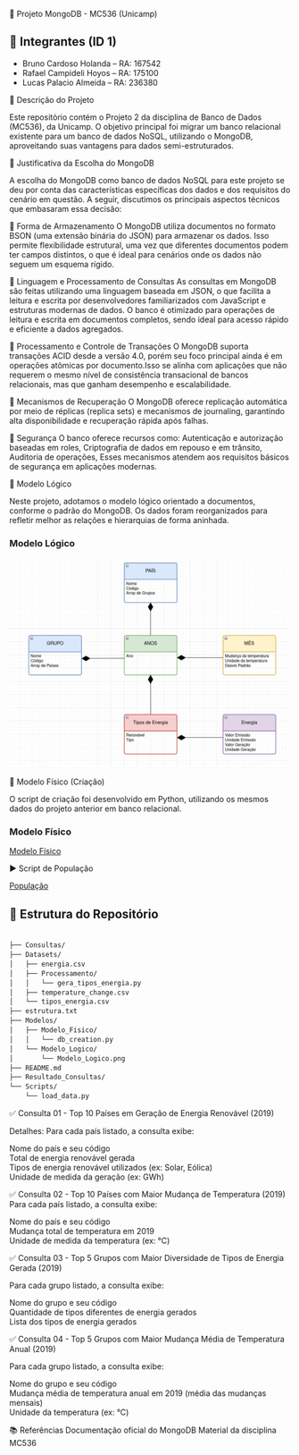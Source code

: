 📁 Projeto MongoDB - MC536 (Unicamp)

## 👥 Integrantes (ID 1)

- Bruno Cardoso Holanda  – RA: 167542
- Rafael Campideli Hoyos – RA: 175100  
- Lucas Palacio Almeida  – RA: 236380


📌 Descrição do Projeto

Este repositório contém o Projeto 2 da disciplina de Banco de Dados (MC536), da Unicamp. O objetivo principal foi migrar um banco relacional existente para um banco de dados NoSQL, utilizando o MongoDB, aproveitando suas vantagens para dados semi-estruturados.

🧠 Justificativa da Escolha do MongoDB

A escolha do MongoDB como banco de dados NoSQL para este projeto se deu por conta das características específicas dos dados e dos requisitos do cenário em questão. A seguir, discutimos os principais aspectos técnicos que embasaram essa decisão:

🔹 Forma de Armazenamento
O MongoDB utiliza documentos no formato BSON (uma extensão binária do JSON) para armazenar os dados. Isso permite flexibilidade estrutural, uma vez que diferentes documentos podem ter campos distintos, o que é ideal para cenários onde os dados não seguem um esquema rígido.


🔹 Linguagem e Processamento de Consultas
    As consultas em MongoDB são feitas utilizando uma linguagem baseada em JSON, o que facilita a leitura e escrita por desenvolvedores familiarizados com JavaScript e estruturas modernas de dados. O banco é otimizado para operações de leitura e escrita em documentos completos, sendo ideal para acesso rápido e eficiente a dados agregados.


🔹 Processamento e Controle de Transações
    O MongoDB suporta transações ACID desde a versão 4.0, porém seu foco principal ainda é em operações atômicas por documento.Isso se alinha com aplicações que não requerem o mesmo nível de consistência transacional de bancos relacionais, mas que ganham desempenho e escalabilidade.
    

🔹 Mecanismos de Recuperação
    O MongoDB oferece replicação automática por meio de réplicas (replica sets) e mecanismos de journaling, garantindo alta disponibilidade e recuperação rápida após falhas.

    

🔹 Segurança
O banco oferece recursos como: Autenticação e autorização baseadas em roles, Criptografia de dados em repouso e em trânsito, Auditoria de operações, Esses mecanismos atendem aos requisitos básicos de segurança em aplicações modernas.


    
📄 Modelo Lógico

Neste projeto, adotamos o modelo lógico orientado a documentos, conforme o padrão do MongoDB. Os dados foram reorganizados para refletir melhor as relações e hierarquias de forma aninhada.

### Modelo Lógico

![Modelo Lógico](Modelos/Modelo_Logico/Modelo_Logico.png)

🧱 Modelo Físico (Criação)

O script de criação  foi desenvolvido em Python, utilizando os mesmos dados do projeto anterior em banco relacional.

### Modelo Físico

[Modelo Físico](https://github.com/Palacio-dev/Projeto-MongoDB/tree/main/Modelos/Modelo_Fisico)

▶️ Script de População

[População](https://github.com/Palacio-dev/Projeto-MongoDB/tree/main/Scripts)

## 📁 Estrutura do Repositório
``` bash

├── Consultas/
├── Datasets/
│   ├── energia.csv
│   ├── Processamento/
│   │   └── gera_tipos_energia.py
│   ├── temperature_change.csv
│   └── tipos_energia.csv
├── estrutura.txt
├── Modelos/
│   ├── Modelo_Fisico/
│   │   └── db_creation.py
│   └── Modelo_Logico/
│       └── Modelo_Logico.png
├── README.md
├── Resultado_Consultas/
└── Scripts/
    └── load_data.py
```


✅ Consulta 01 - Top 10 Países em Geração de Energia Renovável (2019)

Detalhes:
Para cada país listado, a consulta exibe: 

Nome do país e seu código  
Total de energia renovável gerada  
Tipos de energia renovável utilizados (ex: Solar, Eólica)  
Unidade de medida da geração (ex: GWh)  


✅ Consulta 02 - Top 10 Países com Maior Mudança de Temperatura (2019)  
Para cada país listado, a consulta exibe:  

Nome do país e seu código  
Mudança total de temperatura em 2019  
Unidade de medida da temperatura (ex: °C)

✅ Consulta 03 - Top 5 Grupos com Maior Diversidade de Tipos de Energia Gerada (2019)

Para cada grupo listado, a consulta exibe:

Nome do grupo e seu código    
Quantidade de tipos diferentes de energia gerados    
Lista dos tipos de energia gerados

✅ Consulta 04 - Top 5 Grupos com Maior Mudança Média de Temperatura Anual (2019)

Para cada grupo listado, a consulta exibe:

Nome do grupo e seu código    
Mudança média de temperatura anual em 2019 (média das mudanças mensais)    
Unidade da temperatura (ex: °C)



📚 Referências
    Documentação oficial do MongoDB
    Material da disciplina MC536
    
    


